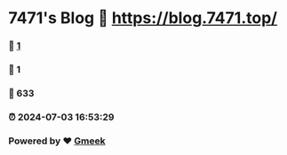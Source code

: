 # 7471's Blog :link: https://blog.7471.top/ 
### :page_facing_up: [1](https://blog.7471.top//tag.html) 
### :speech_balloon: 1 
### :hibiscus: 633 
### :alarm_clock: 2024-07-03 16:53:29 
### Powered by :heart: [Gmeek](https://github.com/Meekdai/Gmeek)
